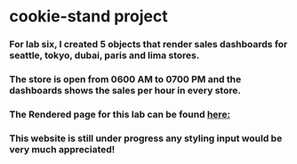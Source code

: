 # cookie-stand project

### For lab six, I created 5 objects that render sales dashboards for seattle, tokyo, dubai, paris and lima stores.

### The store is open from 0600 AM to 0700 PM and the dashboards shows the sales per hour in every store.

### The Rendered page for this lab can be found [here:](https://jjescandor.github.io/cookie-stand/sales.html)

### This website is still under progress any styling input would be very much appreciated!